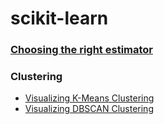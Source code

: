 # scikit-learn

### [Choosing the right estimator](https://scikit-learn.org/stable/tutorial/machine_learning_map/)

### Clustering
* [Visualizing K-Means Clustering](https://www.naftaliharris.com/blog/visualizing-k-means-clustering/)
* [Visualizing DBSCAN Clustering](https://www.naftaliharris.com/blog/visualizing-dbscan-clustering/)
